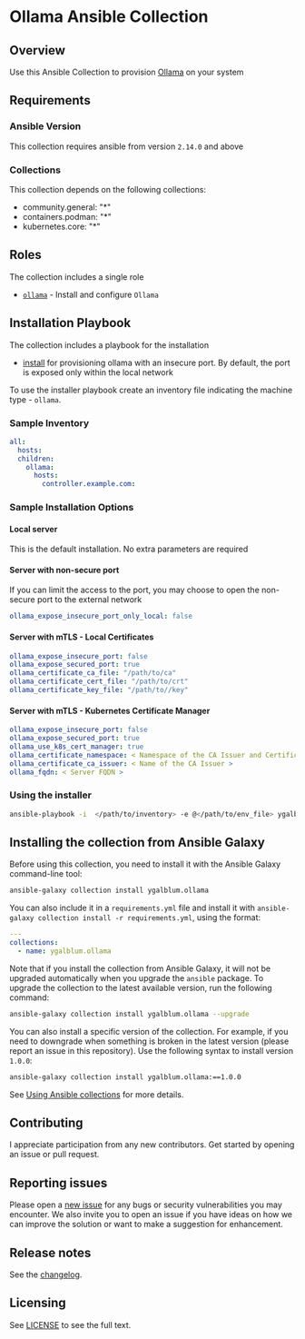 # Ollama Ansible Collection

## Overview

Use this Ansible Collection to provision [Ollama](https://ollama.com/) on your system

## Requirements

### Ansible Version

This collection requires ansible from version `2.14.0` and above

### Collections

This collection depends on the following collections:
- community.general: "*"
- containers.podman: "*"
- kubernetes.core: "*"

## Roles

The collection includes a single role

- [`ollama`](./roles/ollama/README.md) - Install and configure `Ollama`

## Installation Playbook

The collection includes a playbook for the installation
- [install](./playbooks/install.yml) for provisioning ollama with an insecure port. By default, the port is exposed only within the local network

To use the installer playbook create an inventory file indicating the machine type - `ollama`.

### Sample Inventory

```yaml
all:
  hosts:
  children:
    ollama:
      hosts:
        controller.example.com:
```

### Sample Installation Options

#### Local server

This is the default installation. No extra parameters are required

#### Server with non-secure port

If you can limit the access to the port, you may choose to open the non-secure port to the external network

```yaml
ollama_expose_insecure_port_only_local: false
```

#### Server with mTLS - Local Certificates

```yaml
ollama_expose_insecure_port: false
ollama_expose_secured_port: true
ollama_certificate_ca_file: "/path/to/ca"
ollama_certificate_cert_file: "/path/to/crt"
ollama_certificate_key_file: "/path/to//key"
```

#### Server with mTLS - Kubernetes Certificate Manager

```yaml
ollama_expose_insecure_port: false
ollama_expose_secured_port: true
ollama_use_k8s_cert_manager: true
ollama_certificate_namespace: < Namespace of the CA Issuer and Certificate >
ollama_certificate_ca_issuer: < Name of the CA Issuer >
ollama_fqdn: < Server FQDN >
```

### Using the installer

```bash
ansible-playbook -i  </path/to/inventory> -e @</path/to/env_file> ygalblum.ollama.install
```

## Installing the collection from Ansible Galaxy

Before using this collection, you need to install it with the Ansible Galaxy command-line tool:

```bash
ansible-galaxy collection install ygalblum.ollama
```

You can also include it in a `requirements.yml` file and install it with `ansible-galaxy collection install -r requirements.yml`, using the format:

```yaml
---
collections:
  - name: ygalblum.ollama
```

Note that if you install the collection from Ansible Galaxy, it will not be upgraded automatically when you upgrade the `ansible` package.
To upgrade the collection to the latest available version, run the following command:

```bash
ansible-galaxy collection install ygalblum.ollama --upgrade
```

You can also install a specific version of the collection.
For example, if you need to downgrade when something is broken in the latest version (please report an issue in this repository).
Use the following syntax to install version `1.0.0`:

```bash
ansible-galaxy collection install ygalblum.ollama:==1.0.0
```

See [Using Ansible collections](https://docs.ansible.com/ansible/devel/user_guide/collections_using.html) for more details.

## Contributing

I appreciate participation from any new contributors. Get started by opening an issue or pull request.

## Reporting issues

Please open a [new issue](https://github.com/ygalblum/ansible-ollama-collection/issues/new/choose) for any bugs or security vulnerabilities you may encounter.
We also invite you to open an issue if you have ideas on how we can improve the solution or want to make a suggestion for enhancement.

## Release notes

See the [changelog](https://github.com/ygalblum/ansible-ollama-collection/tree/main/CHANGELOG.rst).

## Licensing

See [LICENSE](./LICENSE) to see the full text.
